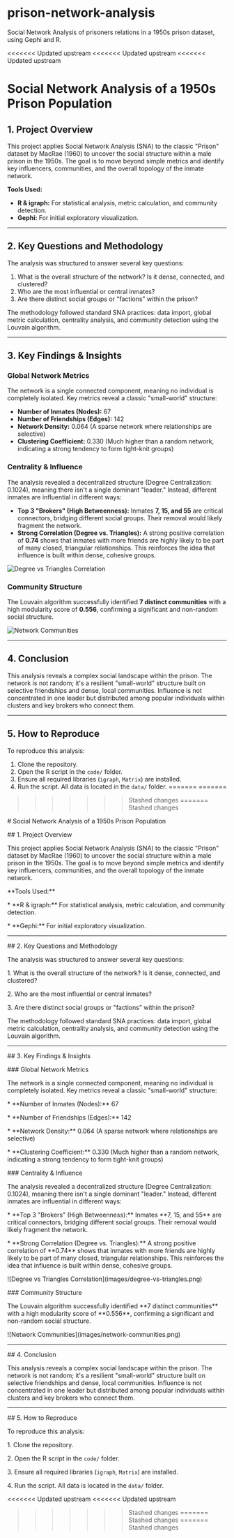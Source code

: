 # prison-network-analysis

Social Network Analysis of prisoners relations in a 1950s prison dataset, using Gephi and R.


<<<<<<< Updated upstream
<<<<<<< Updated upstream
<<<<<<< Updated upstream
# Social Network Analysis of a 1950s Prison Population

## 1. Project Overview

This project applies Social Network Analysis (SNA) to the classic "Prison" dataset by MacRae (1960) to uncover the social structure within a male prison in the 1950s. The goal is to move beyond simple metrics and identify key influencers, communities, and the overall topology of the inmate network.

**Tools Used:**
* **R & igraph:** For statistical analysis, metric calculation, and community detection.
* **Gephi:** For initial exploratory visualization.

---

## 2. Key Questions and Methodology

The analysis was structured to answer several key questions:
1.  What is the overall structure of the network? Is it dense, connected, and clustered?
2.  Who are the most influential or central inmates?
3.  Are there distinct social groups or "factions" within the prison?

The methodology followed standard SNA practices: data import, global metric calculation, centrality analysis, and community detection using the Louvain algorithm.

---

## 3. Key Findings & Insights

### Global Network Metrics

The network is a single connected component, meaning no individual is completely isolated. Key metrics reveal a classic "small-world" structure:

* **Number of Inmates (Nodes):** 67
* **Number of Friendships (Edges):** 142
* **Network Density:** 0.064 (A sparse network where relationships are selective)
* **Clustering Coefficient:** 0.330 (Much higher than a random network, indicating a strong tendency to form tight-knit groups)

### Centrality & Influence

The analysis revealed a decentralized structure (Degree Centralization: 0.1024), meaning there isn't a single dominant "leader." Instead, different inmates are influential in different ways:

* **Top 3 "Brokers" (High Betweenness):** Inmates **7, 15, and 55** are critical connectors, bridging different social groups. Their removal would likely fragment the network.
* **Strong Correlation (Degree vs. Triangles):** A strong positive correlation of **0.74** shows that inmates with more friends are highly likely to be part of many closed, triangular relationships. This reinforces the idea that influence is built within dense, cohesive groups.

![Degree vs Triangles Correlation](images/degree-vs-triangles.png)

### Community Structure

The Louvain algorithm successfully identified **7 distinct communities** with a high modularity score of **0.556**, confirming a significant and non-random social structure.

![Network Communities](images/network-communities.png)

---

## 4. Conclusion

This analysis reveals a complex social landscape within the prison. The network is not random; it's a resilient "small-world" structure built on selective friendships and dense, local communities. Influence is not concentrated in one leader but distributed among popular individuals within clusters and key brokers who connect them.

---

## 5. How to Reproduce

To reproduce this analysis:
1.  Clone the repository.
2.  Open the R script in the `code/` folder.
3.  Ensure all required libraries (`igraph`, `Matrix`) are installed.
4.  Run the script. All data is located in the `data/` folder.
=======
=======
>>>>>>> Stashed changes
=======
>>>>>>> Stashed changes

\# Social Network Analysis of a 1950s Prison Population



\## 1. Project Overview



This project applies Social Network Analysis (SNA) to the classic "Prison" dataset by MacRae (1960) to uncover the social structure within a male prison in the 1950s. The goal is to move beyond simple metrics and identify key influencers, communities, and the overall topology of the inmate network.



\*\*Tools Used:\*\*

\* \*\*R \& igraph:\*\* For statistical analysis, metric calculation, and community detection.

\* \*\*Gephi:\*\* For initial exploratory visualization.



---



\## 2. Key Questions and Methodology



The analysis was structured to answer several key questions:

1\.  What is the overall structure of the network? Is it dense, connected, and clustered?

2\.  Who are the most influential or central inmates?

3\.  Are there distinct social groups or "factions" within the prison?



The methodology followed standard SNA practices: data import, global metric calculation, centrality analysis, and community detection using the Louvain algorithm.



---



\## 3. Key Findings \& Insights



\### Global Network Metrics



The network is a single connected component, meaning no individual is completely isolated. Key metrics reveal a classic "small-world" structure:



\* \*\*Number of Inmates (Nodes):\*\* 67

\* \*\*Number of Friendships (Edges):\*\* 142

\* \*\*Network Density:\*\* 0.064 (A sparse network where relationships are selective)

\* \*\*Clustering Coefficient:\*\* 0.330 (Much higher than a random network, indicating a strong tendency to form tight-knit groups)



\### Centrality \& Influence



The analysis revealed a decentralized structure (Degree Centralization: 0.1024), meaning there isn't a single dominant "leader." Instead, different inmates are influential in different ways:



\* \*\*Top 3 "Brokers" (High Betweenness):\*\* Inmates \*\*7, 15, and 55\*\* are critical connectors, bridging different social groups. Their removal would likely fragment the network.

\* \*\*Strong Correlation (Degree vs. Triangles):\*\* A strong positive correlation of \*\*0.74\*\* shows that inmates with more friends are highly likely to be part of many closed, triangular relationships. This reinforces the idea that influence is built within dense, cohesive groups.



!\[Degree vs Triangles Correlation](images/degree-vs-triangles.png)



\### Community Structure



The Louvain algorithm successfully identified \*\*7 distinct communities\*\* with a high modularity score of \*\*0.556\*\*, confirming a significant and non-random social structure.



!\[Network Communities](images/network-communities.png)



---



\## 4. Conclusion



This analysis reveals a complex social landscape within the prison. The network is not random; it's a resilient "small-world" structure built on selective friendships and dense, local communities. Influence is not concentrated in one leader but distributed among popular individuals within clusters and key brokers who connect them.



---



\## 5. How to Reproduce



To reproduce this analysis:

1\.  Clone the repository.

2\.  Open the R script in the `code/` folder.

3\.  Ensure all required libraries (`igraph`, `Matrix`) are installed.

4\.  Run the script. All data is located in the `data/` folder.

<<<<<<< Updated upstream
<<<<<<< Updated upstream
>>>>>>> Stashed changes
=======
>>>>>>> Stashed changes
=======
>>>>>>> Stashed changes
